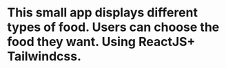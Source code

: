 # This small app displays different types of food. Users can choose the food they want. Using ReactJS+ Tailwindcss.
